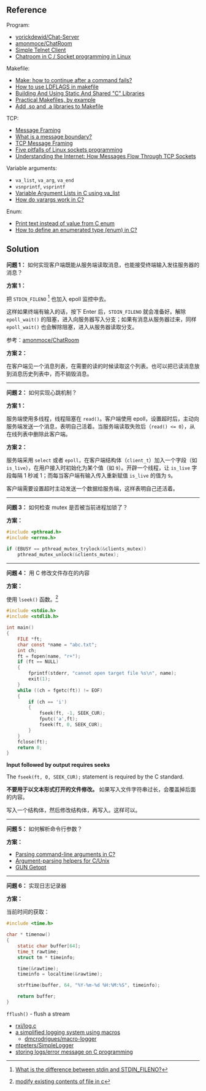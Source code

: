 ## Reference

Program:

* [yorickdewid/Chat-Server](https://github.com/yorickdewid/Chat-Server)
* [amonmoce/ChatRoom](https://github.com/amonmoce/ChatRoom)
* [Simple Telnet Client](https://gist.github.com/legnaleurc/7638738)
* [Chatroom in C / Socket programming in Linux](https://stackoverflow.com/q/19349084/3737970)

Makefile:

* [Make: how to continue after a command fails?](https://stackoverflow.com/q/2670130/3737970)
* [How to use LDFLAGS in makefile](https://stackoverflow.com/q/13249610/3737970)
* [Building And Using Static And Shared "C" Libraries](http://docencia.ac.upc.edu/FIB/USO/Bibliografia/unix-c-libraries.html)
* [Practical Makefiles, by example](http://nuclear.mutantstargoat.com/articles/make/)
* [Add .so and .a libraries to Makefile](https://stackoverflow.com/q/12054858/3737970)

TCP:

* [Message Framing](https://blog.stephencleary.com/2009/04/message-framing.html)
* [What is a message boundary?](https://stackoverflow.com/q/9563563/3737970)
* [TCP Message Framing](https://blog.chrisd.info/tcp-message-framing/)
* [Five pitfalls of Linux sockets programming](https://developer.ibm.com/tutorials/l-sockpit/)
* [Understanding the Internet: How Messages Flow Through TCP Sockets](https://andrewskotzko.com/understanding-the-internet-how-messages-flow-through-tcp-sockets/)

Variable arguments:

* `va_list`, `va_arg`, `va_end`
* `vsnprintf`, `vsprintf`
* [Variable Argument Lists in C using va_list](https://www.cprogramming.com/tutorial/c/lesson17.html)
* [How do varargs work in C?](https://jameshfisher.com/2016/11/23/c-varargs/)

Enum:

* [Print text instead of value from C enum](https://stackoverflow.com/q/3168306/3737970)
* [How to define an enumerated type (enum) in C?](https://stackoverflow.com/q/1102542/3737970)
## Solution

**问题 1：** 如何实现客户端既能从服务端读取消息，也能接受终端输入发往服务器的消息？

**方案 1：**

把 `STDIN_FILENO` [^1] 也加入 epoll 监控中去。

这样如果终端有输入的话，按下 <kdb>Enter</kdb> 后，`STDIN_FILENO` 就会准备好。解除 `epoll_wait()` 的阻塞，进入向服务器写入分支；如果有消息从服务器过来，同样 `epoll_wait()` 也会解除阻塞，进入从服务器读取分支。

参考：[amonmoce/ChatRoom](https://github.com/amonmoce/ChatRoom)

[^1]: [What is the difference between stdin and STDIN_FILENO?](https://stackoverflow.com/q/15102992/3737970)

**方案 2：**

在客户端见一个消息列表，在需要的读的时候读取这个列表。也可以把已读消息放到消息历史列表中，而不销毁消息。

----

**问题 2：** 如何实现心跳机制？

**方案 1：**

服务端使用多线程，线程阻塞在 `read()`。客户端使用 epoll，设置超时后，主动向服务端发送一个消息，表明自己活着。当服务端读取失败后（`read() <= 0`），从在线列表中删除此客户端。

**方案 2：**

服务端采用 `select` 或者 `epoll`，在客户端结构体（`client_t`）加入一个字段（如 `is_live`），在用户接入时初始化为某个值（如 `9`）。开辟一个线程，让 `is_live` 字段每隔 1 秒减 1；而每当客户端有输入传入重新赋值 `is_live` 的值为 `9`。

客户端需要设置超时主动发送一个数据给服务端，这样表明自己还活着。

----

**问题 3：** 如何检查 mutex 是否被当前进程加锁了？

**方案：**

```c
#include <pthread.h>
#include <errno.h>

if (EBUSY == pthread_mutex_trylock(&clients_mutex))
    pthread_mutex_unlock(&clients_mutex);
```

----

**问题 4：** 用 C 修改文件存在的内容

**方案：**

使用 `lseek()` 函数。[^2]

```c
#include <stdio.h>
#include <stdlib.h>

int main()
{
    FILE *ft;
    char const *name = "abc.txt";
    int ch;
    ft = fopen(name, "r+");
    if (ft == NULL)
    {
        fprintf(stderr, "cannot open target file %s\n", name);
        exit(1);
    }
    while ((ch = fgetc(ft)) != EOF)
    {
        if (ch == 'i')
        {
            fseek(ft, -1, SEEK_CUR);
            fputc('a',ft);
            fseek(ft, 0, SEEK_CUR);
        }
    }
    fclose(ft);
    return 0;
}
```

>>>
**Input followed by output requires seeks**

The `fseek(ft, 0, SEEK_CUR);` statement is required by the C standard.
>>>

**不要用于以文本形式打开的文件修改。** 如果写入文件字符串过长，会覆盖掉后面的内容。

写入一个结构体，然后修改结构体，再写入。这样可以。

[^2]: [modify existing contents of file in c](https://stackoverflow.com/q/21958155/3737970)

----

**问题 5：** 如何解析命令行参数？

**方案：**

* [Parsing command-line arguments in C?](https://stackoverflow.com/q/9642732/3737970)
* [Argument-parsing helpers for C/Unix](https://stackoverflow.com/q/189972/3737970)
* [GUN Getopt](https://www.gnu.org/software/libc/manual/html_node/Getopt.html)

----

**问题 6：** 实现日志记录器

**方案：**

当前时间的获取：

```c
#include <time.h>

char * timenow()
{
    static char buffer[64];
    time_t rawtime;
    struct tm * timeinfo;

    time(&rawtime);
    timeinfo = localtime(&rawtime);

    strftime(buffer, 64, "%Y-%m-%d %H:%M:%S", timeinfo);

    return buffer;
}
```

`fflush()` - flush a stream

* [rxi/log.c](https://github.com/rxi/log.c)
* [a simplified logging system using macros](https://coderwall.com/p/v6u7jq/a-simplified-logging-system-using-macros)
    * [dmcrodrigues/macro-logger](https://github.com/dmcrodrigues/macro-logger)
* [ntpeters/SimpleLogger](https://github.com/ntpeters/SimpleLogger)
* [storing logs/error message on C programming](https://stackoverflow.com/q/16116143/3737970)
